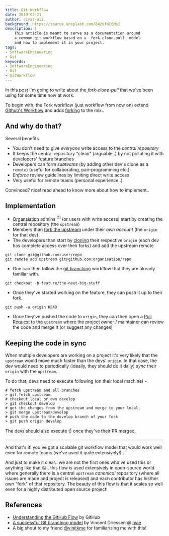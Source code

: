 ```yaml
---
title: Git Workflow
date: 2019-02-21
author: riyaz-ali
background: https://source.unsplash.com/842ofHC6MaI
description: |
    This article is meant to serve as a documentation around
    a common git workflow based on a _fork-clone-pull_ model
    and how to implement it in your project.
tags:
- SoftwareEngineering
- Git
keywords:
- SoftwareEngineering
- Git
- GitWorkflow
---
```


In this post I'm going to write about the _fork-clone-pull_ that we've been using for some time now at work.

To begin with, the Fork workflow (just workflow from now on) extend [Github's Workflow](https://guides.github.com/introduction/flow/index.html) and adds [forking](https://help.github.com/en/articles/fork-a-repo) to the mix..

## And why do that?

Several benefits.

- You don't need to give _everyone_ write access to the _central repository_
- It keeps the central repository "clean" (arguable..) by not polluting it with developers' feature branches
- Developers can form _subteams_ (by adding other dev's clone as a `remote`) (useful for collaborating, pair-programming etc.)
- _Enforce_ review guidelines by limiting direct write access
- Very useful for remote teams (personal experience..)

Convinced? nice! read ahead to know more about how to implement..

## Implementation

- [Organsiation](https://help.github.com/en/articles/about-organizations) admins <sup>[1]</sup> (or users with write access) start by creating the central repository (the `upstream`)
- Members than [fork the upstream](https://help.github.com/en/articles/fork-a-repo#fork-an-example-repository) under their _own account_ (the `origin` for that dev)
- The developers than start by [cloning](https://git-scm.com/docs/git-clone) their respective `origin` (each dev has complete access over their forks) and add the upstream remote  

```shell
git clone git@github.com:user/repo
git remote add upstream git@github.com:organisation/repo
```

- One can then follow the [git branching](https://nvie.com/posts/a-successful-git-branching-model/#supporting-branches) workflow that they are already familiar with.

```shell
git checkout -b feature/the-next-big-stuff
```

- Once they've started working on the feature, they can push it up to their fork.

```shell
git push -u origin HEAD
```

- Once they've pushed the code to `origin`, they can then open a [Pull Request](https://help.github.com/en/articles/about-pull-requests) to the `upstream` where the project owner / maintainer can review the code and merge it (or suggest any changes)

## Keeping the code in sync

When multiple developers are working on a project it's very likely that the `upstream` would move much faster than the devs' `origin`. In that case, the dev would need to periodically (ideally, they should do it daily) _sync_ their `origin` with the `upstream`.

To do that, devs need to execute following (on their local machine) -

```shell
# fetch upstream and all branches
> git fetch upstream
# checkout local or own develop
> git checkout develop
# get the changes from the upstream and merge to your local.
> git merge upstream/develop
# push the code to the develop branch of your fork
> git push origin develop
```

The devs should also execute ☝️ once they've their PR merged.

----------

And that's it! you've got a scalable git workflow model that would work well even for remote teams (we've used it quite extensively!)..  

And just to make it clear.. we are not the first ones who've used this or anything like that 😛.. this flow is used extensively in open-source world where generally there is a central `upstream` _canonical_ repository (where all issues are made and project is released) and each contributor has his/her own "fork" of that repository. The beauty of this flow is that it scales so well even for a highly distributed open source project!

## References

- [Understanding the GitHub Flow](https://guides.github.com/introduction/flow/index.html) by GitHub
- [A successful Git branching model](https://nvie.com/posts/a-successful-git-branching-model/) by Vincent Driessen @ [nvie](https://nvie.com/about/)
- A big shout to my friend [@vinitkme](https://twitter.com/vinitkme) for familiarising me with this!

